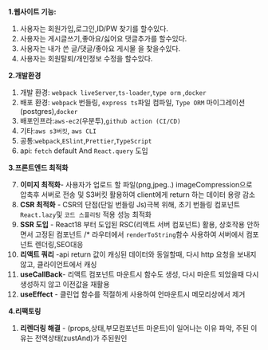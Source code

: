 **1.웹사이트 기능:**

1. 사용자는 회원가입,로그인,ID/PW 찾기를 할수있다.
2. 사용자는 게시글쓰기,좋아요/싫어요 댓글추가를 할수있다.
3. 사용자는 내가 쓴 글/댓글/좋아요 게시물 을 찾을수있다.
4. 사용자는 회원탈퇴/개인정보 수정을 할수있다.

**2.개발환경**

1. 개발 환경: `webpack liveServer`,`ts-loader`,`type orm` ,`docker`
2. 배포 환경: `webpack` 번들링, `express ts`파일 컴파일, `Type ORM` 마이그레이션(postgres),`docker`
3. 배포인프라:`aws-ec2`(우분투),`github action (CI/CD)`
4. 기타:`aws s3버킷`, `aws CLI`
5. 공통:`webpack`,`ESlint`,`Prettier`,`TypeScript`
6. api: `fetch` default And `React.query` 도입

**3.프론트엔드 최적화**

7. **이미지 최적화**- 사용자가 업로드 할 파일(png,jpeg..) imageCompression으로 압축후 서버로 전송 및 S3버킷 활용하여 client에게 return 하는 데이터 용량 감소
8. **CSR 최적화** - CSR의 단점(단일 번들링 Js)극복 위해, 초기 번들링 컴포넌트 `React.lazy`및 `코드 스플리팅` 적용 성능 최적화
9. **SSR 도입** - React18 부터 도입된 RSC(리액트 서버 컴포넌트) 활용, 상호작용 안하면서 고정된 컴포넌트 /\* 라우터에서 `renderToString`함수 사용하여 서버에서 컴포넌트 렌더링,SEO대응
10. **리액트 쿼리** -api return 값이 캐싱된 데이터와 동일할때, 다시 http 요청을 보내지 않고, 클라이언트에서 캐싱
11. **useCallBack**- 리액트 컴포넌트 마운트시 함수도 생성, 다시 마운트 되었을때 다시 생성하지 않고 이전값을 재활용
12. **useEffect** - 클린업 함수를 적절하게 사용하여 언마운트시 메모리상에서 제거

**4.리팩토링**

1. **리렌더링 해결** - (props,상태,부모컴포넌트 마운트)이 일어나는 이유 파악, 주된 이유는 전역상태(zustAnd)가 주된원인
